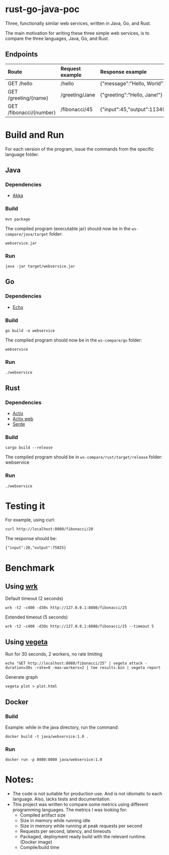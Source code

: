 # rust-go-java-poc
Three, functionally similar web services, written in Java, Go, and Rust.

  The main motivation for writing these three simple web services, is to compare the three languages, Java, Go, and Rust.

## Endpoints

| Route                    | Request example  | Response example                  |
|:-------------------------|:-----------------|:----------------------------------|
| GET /hello               | /hello           | {"message":"Hello, World"}        |
| GET /greeting/{name}     | /greeting/Jane   | {"greeting":"Hello, Jane!"}       |
| GET /fibonacci/{number}  | /fibonacci/45    | {"input":45,"output":1134903170}  |


# Build and Run
  For each version of the program, issue the commands from the specific language folder.

## Java

### Dependencies
* [Akka](https://akka.io/)
 
### Build
    mvn package

  The compiled program (executable jar) should now be in the `ws-compare/java/target` folder: 
    
    webservice.jar

### Run
    java -jar target/webservice.jar

## Go

### Dependencies
* [Echo](https://echo.labstack.com/)
 
### Build
    go build -o webservice

  The compiled program should now be in the `ws-compare/go` folder: 
    
    webservice

### Run
    ./webservice

## Rust
### Dependencies
* [Actix](https://github.com/actix/actix)
* [Actix web](https://github.com/actix/actix-web)
* [Serde](https://serde.rs/)
### Build
    cargo build --release

  The compiled program should be in `ws-compare/rust/target/release` folder:
    webservice
### Run
    ./webservice

# Testing it
  For example, using curl:  

    curl http://localhost:8080/fibonacci/20

  The response should be:

    {"input":20,"output":75025}

# Benchmark
## Using [wrk](https://github.com/wg/wrk)
  Default timeout (2 seconds)

    wrk -t2 -c400 -d30s http://127.0.0.1:8080/fibonacci/25


  Extended timeout (5 seconds)

    wrk -t2 -c400 -d30s http://127.0.0.1:8080/fibonacci/25 --timeout 5

## Using [vegeta](https://github.com/tsenart/vegeta)
  Run for 30 seconds, 2 workers, no rate limiting

    echo "GET http://localhost:8080/fibonacci/25" | vegeta attack -duration=30s -rate=0 -max-workers=2 | tee results.bin | vegeta report

  Generate graph
  
    vegeta plot > plot.html

## Docker
### Build
  Example: while in the java directory, run the command:

    docker build -t java/webservice:1.0 .

### Run 

    docker run -p 8080:8080 java/webservice:1.0

# Notes:
- The code is not suitable for production use. And is not idiomatic to each language. Also, lacks tests and documentation.
- This project was written to compare some metrics using different programming languages. The metrics I was looking for:
    - Compiled artifact size
    - Size in memory while running idle
    - Size in memory while running at peak requests per second
    - Requests per second, latency, and timeouts
    - Packaged, deployment ready build with the relevant runtime. (Docker image)
    - Compile/build time

